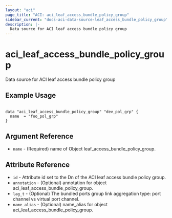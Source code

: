 ```yaml
---
layout: "aci"
page_title: "ACI: aci_leaf_access_bundle_policy_group"
sidebar_current: "docs-aci-data-source-leaf_access_bundle_policy_group"
description: |-
  Data source for ACI leaf access bundle policy group
---
```


# aci_leaf_access_bundle_policy_group #
Data source for ACI leaf access bundle policy group

## Example Usage ##

```hcl

data "aci_leaf_access_bundle_policy_group" "dev_pol_grp" {
  name  = "foo_pol_grp"
}

```


## Argument Reference ##
* `name` - (Required) name of Object leaf_access_bundle_policy_group.



## Attribute Reference

* `id` - Attribute id set to the Dn of the ACI leaf access bundle policy group.
* `annotation` - (Optional) annotation for object aci_leaf_access_bundle_policy_group.
* `lag_t` - (Optional) The bundled ports group link aggregation type: port channel vs virtual port channel.
* `name_alias` - (Optional) name_alias for object aci_leaf_access_bundle_policy_group.
